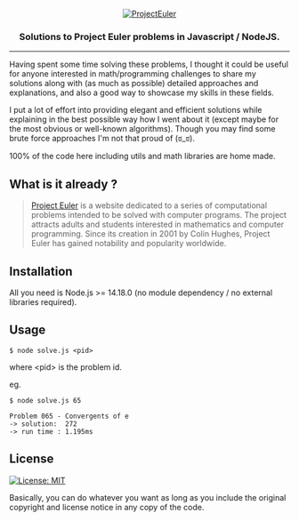 <p align="center">
  <a href="https://projecteuler.net/about">
    <img src="https://projecteuler.net/themes/20210213/logo_default.png" alt="ProjectEuler" >
  </a>
</p>

<h3 align="center">
  Solutions to Project Euler problems in Javascript / NodeJS.
</h3>

---

<p>
  Having spent some time solving these problems, I thought it could be useful for anyone interested in math/programming challenges to share my solutions along with (as much as possible) detailed approaches and explanations, and also a good way to showcase my skills in these fields. 
</p>

<p>
  I put a lot of effort into providing elegant and efficient solutions while explaining in the best possible way how I went about it (except maybe for the most obvious or well-known algorithms). Though you may find some brute force approaches I'm not that proud of (ಠ_ಠ).
</p>

<p>
   100% of the code here including utils and math libraries are home made.
</p>

## What is it already ?

> <a href="https://projecteuler.net/archives">Project Euler</a> is a website dedicated to a series of computational problems intended to be solved with computer programs. The project attracts adults and students interested in mathematics and computer programming. Since its creation in 2001 by Colin Hughes, Project Euler has gained notability and popularity worldwide.

## Installation

All you need is Node.js >= 14.18.0 (no module dependency / no external libraries required). 


## Usage

  ```console
  $ node solve.js <pid>
  ```
  where &lt;pid&gt; is the problem id.
  
  eg.
  ```console
  $ node solve.js 65
  
  Problem 065 - Convergents of e
  -> solution:  272
  -> run time : 1.195ms
  ```
  
## License

[![License: MIT](https://img.shields.io/badge/License-MIT-blue.svg)](https://opensource.org/licenses/MIT)

Basically, you can do whatever you want as long as you include the original
copyright and license notice in any copy of the code.
